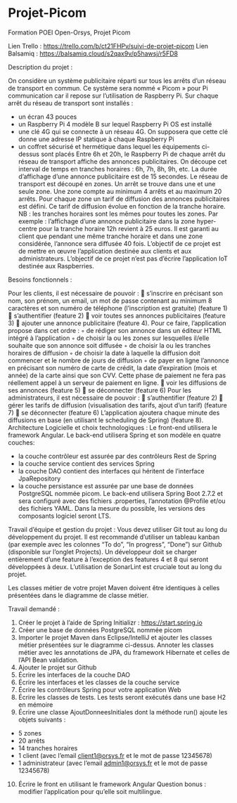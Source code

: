# Projet-Picom
Formation POEI Open-Orsys, Projet Picom

Lien Trello : https://trello.com/b/ct21FHPv/suivi-de-projet-picom
Lien Balsamiq : https://balsamiq.cloud/s2qax9v/p5hawsj/r5FD8

Description du projet :

On considère un système publicitaire réparti sur tous les arrêts d’un réseau de transport en
commun.
Ce système sera nommé « Picom » pour Pi communication car il repose sur l’utilisation de
Raspberry Pi.
Sur chaque arrêt du réseau de transport sont installés :
- un écran 43 pouces
- un Raspberry Pi 4 modèle B sur lequel Raspberry Pi OS est installé
- une clé 4G qui se connecte à un réseau 4G. On supposera que cette clé donne une adresse IP
statique à chaque Raspberry Pi
- un coffret sécurisé et hermétique dans lequel les équipements ci-dessus sont placés
Entre 6h et 20h, le Raspberry Pi de chaque arrêt du réseau de transport affiche des annonces
publicitaires.
On découpe cet interval de temps en tranches horaires : 6h, 7h, 8h, 9h, etc.
La durée d’affichage d’une annonce publicitaire est de 15 secondes.
Le réseau de transport est découpé en zones. Un arrêt se trouve dans une et une seule zone. Une
zone compte au minimum 4 arrêts et au maximum 20 arrêts.
Pour chaque zone un tarif de diffusion des annonces publicitaires est défini. Ce tarif de diffusion
évolue en fonction de la tranche horaire.
NB : les tranches horaires sont les mêmes pour toutes les zones.
Par exemple : l’affichage d’une annonce publicitaire dans la zone hyper-centre pour la tranche
horaire 12h revient à 25 euros.
Il est garanti au client que pendant une même tranche horaire et dans une zone considérée,
l’annonce sera diffusée 40 fois.
L’objectif de ce projet est de mettre en œuvre l’application destinée aux clients et aux
administrateurs.
L’objectif de ce projet n’est pas d’écrire l’application IoT destinée aux Raspberries.

Besoins fonctionnels :

Pour les clients, il est nécessaire de pouvoir :
 s’inscrire en précisant son nom, son prénom, un email, un mot de passe contenant au
minimum 8 caractères et son numéro de téléphone (l’inscription est gratuite) (feature 1)
 s’authentifier (feature 2)
 voir toutes ses annonces publicitaires (feature 3)
 ajouter une annonce publicitaire (feature 4). Pour ce faire, l’application propose dans cet
ordre :
◦ de rédiger son annonce dans un éditeur HTML intégré à l’application
◦ de choisir la ou les zones sur lesquelles il/elle souhaite que son annonce soit diffusée
◦ de choisir la ou les tranches horaires de diffusion
◦ de choisir la date à laquelle la diffusion doit commencer et le nombre de jours de
diffusion
◦ de payer en ligne l’annonce en précisant son numéro de carte de crédit, la date
d’expiration (mois et année) de la carte ainsi que son CVV. Cette phase de paiement ne
fera pas réellement appel à un serveur de paiement en ligne.
 voir les diffusions de ses annonces (feature 5)
 se déconnecter (feature 6)
Pour les administrateurs, il est nécessaire de pouvoir :
 s’authentifier (feature 2)
 gérer les tarifs de diffusion (visualisation des tarifs, ajout d’un tarif) (feature 7)
 se déconnecter (feature 6)
L’application ajoutera chaque minute des diffusions en base (en utilisant le scheduling de Spring)
(feature 8).
Architecture Logicielle et choix technologiques :
Le front-end utilisera le framework Angular.
Le back-end utilisera Spring et son modèle en quatre couches:
- la couche contrôleur est assurée par des contrôleurs Rest de Spring
- la couche service contient des services Spring
- la couche DAO contient des interfaces qui héritent de l’interface JpaRepository
- la couche persistance est assurée par une base de données PostgreSQL nommée picom.
Le back-end utilisera Spring Boot 2.7.2 et sera configuré avec des fichiers .properties, l’annotation
@Profile et/ou des fichiers YAML.
Dans la mesure du possible, les versions des composants logiciel seront LTS.

Travail d’équipe et gestion du projet :
Vous devez utiliser Git tout au long du développement du projet.
Il est recommandé d’utiliser un tableau kanban (par exemple avec les colonnes “To do”, “In
progress”, “Done”) sur Github (disponible sur l’onglet Projects).
Un développeur doit se charger entièrement d’une feature à l’exception des features 4 et 8 qui
seront développées à deux.
L’utilisation de SonarLint est cruciale tout au long du projet.

Les classes métier de votre projet Maven doivent être identiques à celles présentées dans le diagramme de classe métier.

Travail demandé :
1. Créer le projet à l’aide de Spring Initializr : https://start.spring.io
2. Créer une base de données PostgreSQL nommée picom
3. Importer le projet Maven dans Eclipse/IntelliJ et ajouter les classes métier présentées sur le
diagramme ci-dessus. Annoter les classes métier avec les annotations de JPA, du framework
Hibernate et celles de l’API Bean validation.
4. Ajouter le projet sur Github
5. Écrire les interfaces de la couche DAO
6. Écrire les interfaces et les classes de la couche service
7. Écrire les contrôleurs Spring pour votre application Web
8. Écrire les classes de tests. Les tests seront exécutés dans une base H2 en mémoire
9. Écrire une classe AjoutDonneesInitiales dont la méthode run() ajoute les objets suivants :
- 5 zones
- 20 arrêts
- 14 tranches horaires
- 1 client (avec l’email client1@orsys.fr et le mot de passe 12345678)
- 1 administrateur (avec l’email admin1@orsys.fr et le mot de passe 12345678)
10. Écrire le front en utilisant le framework Angular
Question bonus : modifier l’application pour qu’elle soit multilingue.
